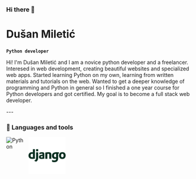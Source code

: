 ### Hi there 👋

<h1>Dušan Miletić</h1>

**`Python developer`**

Hi! I'm Dušаn Miletić and I am a novice python developer and a freelancer. Interesed in web development, creating beautiful websites and specialized web apps. Started learning Python on my own, learning from written materials and tutorials on the web. Wanted to get a deeper knowledge of programming and Python in general so I finished a one year course for Python developers and got certified. My goal is to become a full stack web developer.

--- <!-- insert social media and contact info (a href with imgs) above line break -->

### 🧰 Languages and tools

<img align="left" alt="Python" width="50px" style="padding-right:10px;" src="https://github.com/MDule/mdule/icons/blob/main/python-original.svg"/>
<img align="left" alt="Python" width="100px" style="padding-right:10px;" src="https://github.com/MDule/mdule/blob/main/icons/django-plain-wordmark.svg"/>
<!--
**MDule/mdule** is a ✨ _special_ ✨ repository because its `README.md` (this file) appears on your GitHub profile.

Here are some ideas to get you started:

- 🔭 I’m currently working on ...
- 🌱 I’m currently learning ...
- 👯 I’m looking to collaborate on ...
- 🤔 I’m looking for help with ...
- 💬 Ask me about ...
- 📫 How to reach me: ...
- 😄 Pronouns: ...
- ⚡ Fun fact: ...
  -->
